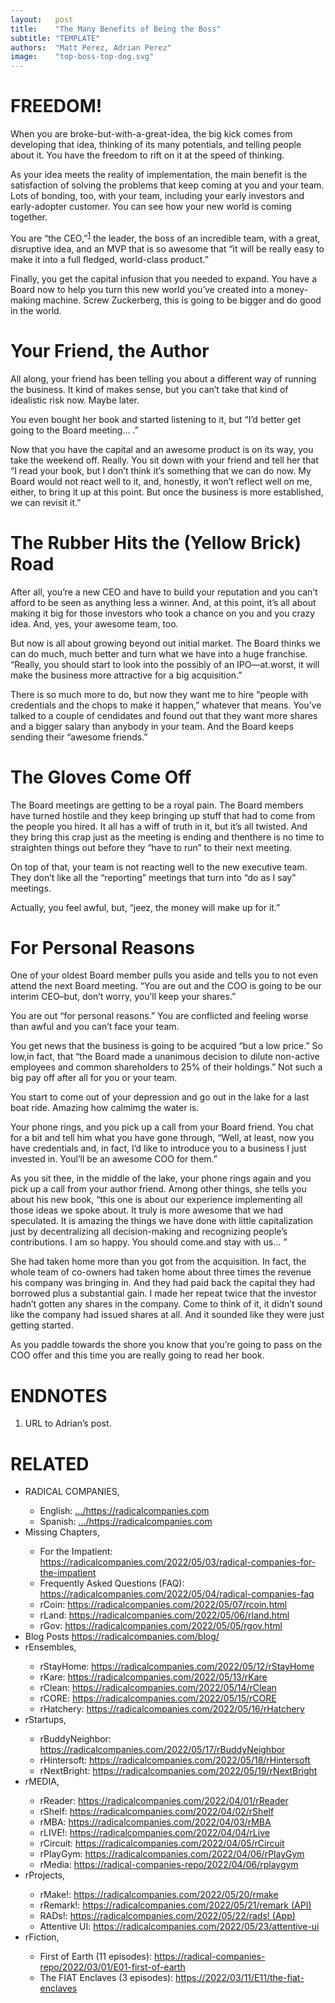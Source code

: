 ```yaml
---
layout:   post
title:    "The Many Benefits of Being the Boss"
subtitle: "TEMPLATE"
authors:  "Matt Perez, Adrian Perez"
image:    "top-boss-top-dog.svg"
---
```


<div style="display:none;">
 <p>When you are broke-but-with-a-great-idea, the main benefit is developing that idea, thinking of its many potentials and telling people about it. You have the freedom to rift on it at the speed of thinking.</p>
</div>

<h1>FREEDOM!</h1>
 <p>When you are broke-but-with-a-great-idea, the big kick comes from developing that idea, thinking of its many potentials, and telling people about it. You have the freedom to rift on it at the speed of thinking.</p>
 <p>As your idea meets the reality of implementation, the main benefit is the satisfaction of solving the problems that keep coming at you and your team. Lots of bonding, too, with your team, including your early investors and early-adopter customer. You can see how your new world is coming together.</p>
 <p>You are &ldquo;the CEO,&rdquo;<sup id="fnref1"><a href="#fn1" rel="footnote">1</a></sup> the leader, the boss of an incredible team, with a great, disruptive idea, and an MVP that is so awesome that &ldquo;it will be really easy to make it into a full fledged, world-class product.&rdquo;</p>
 <p>Finally, you get the capital infusion that you needed to expand. You have a Board now to help you turn this new world you&rsquo;ve created into a money-making machine. Screw Zuckerberg, this is going to be bigger and do good in the world.</p>

<h1>Your Friend, the Author</h1>
 <p>All along, your friend has been telling you about a different way of running the business. It kind of makes sense, but you can&rsquo;t take that kind of idealistic risk now. Maybe later.</p>
 <p>You even bought her book and started listening to it, but &ldquo;I&rsquo;d better get going  to the Board meeting&hellip; .&rdquo;</p>
 <p>Now that you have the capital and an awesome product is on its way, you take the weekend off. Really. You sit down with your friend and tell  her that &ldquo;I read your book, but I don&rsquo;t think it&rsquo;s something that we can do now. My Board would  not react well to it, and, honestly, it won&rsquo;t reflect well on me, either, to bring it up at this point. But once the business is more established, we can revisit it.&rdquo;</p>

<h1>The Rubber Hits the (Yellow Brick) Road</h1>
 <p>After all, you&rsquo;re a new CEO and have to build your reputation and you can&rsquo;t afford to be seen as anything less a winner. And, at this point, it&rsquo;s all about making it big for those investors who took a chance on you and you crazy idea. And, yes, your awesome team, too.</p>
 <p>But now is all about growing beyond out initial market. The Board thinks we can do much, much better and turn what we have into a huge franchise. &ldquo;Really, you should start to look into the possibly of an IPO—at.worst, it will make the business more attractive for a big acquisition.&rdquo;</p>
 <p>There is so much more to do, but now they want me to hire &ldquo;people with credentials and the chops to make it happen,&rdquo; whatever that means. You&rsquo;ve talked to a couple of cendidates and found out that they want more shares and a bigger salary than anybody  in your team. And the Board keeps sending their &ldquo;awesome friends.&rdquo;</p>

<h1>The Gloves Come Off</h1>
 <p>The Board meetings are getting to be a royal pain. The Board members have turned hostile and they keep bringing up stuff that had to come from the people you hired. It all has a wiff of truth in it, but it&rsquo;s all twisted. And they bring this crap just as the meeting is ending and thenthere is no time to straighten things out before they &ldquo;have to run&rdquo; to their next meeting.</p>
 <p>On top of that, your team is not reacting well to the new executive team. They don&rsquo;t like all the &ldquo;reporting&rdquo; meetings that turn into &ldquo;do as I say&rdquo; meetings.</p>
 <p>Actually, you feel awful, but, &ldquo;jeez, the money will make up for it.&rdquo;</p>

<h1>For Personal Reasons</h1>
 <p>One of your oldest Board member pulls you aside and tells you to not even attend the next Board meeting. &ldquo;You are out and the COO is going to be our interim CEO–but, don&rsquo;t worry, you&rsquo;ll keep your shares.&rdquo;</p>
 <p>You are out &ldquo;for personal reasons.&rdquo; You are conflicted and feeling worse than awful and you can&rsquo;t face your team.</p>
 <p>You get news that the business is going to be acquired &ldquo;but a low price.&rdquo; So low,in fact, that &ldquo;the Board made a unanimous decision to dilute  non-active employees and common shareholders to 25% of their holdings.&rdquo; Not such a big pay off after all for you or your team.</p>
 <p>You start to come out of your depression and go out in the lake for a last boat ride. Amazing how calmimg the water is.</p>
 <p>Your phone rings, and you pick up a call from your Board friend. You chat for a bit and tell him what you have gone through, &ldquo;Well, at least, now you have credentials and, in fact, I&rsquo;d like to introduce you to a business I just invested in. Youl&rsquo;ll be an awesome COO for them.&rdquo;</p>
 <p>As you sit thee, in the middle of the lake, your phone rings again and you pick up a call from your author friend. Among other things, she tells you about his new book, &ldquo;this one is about our experience implementing all those ideas we spoke about. It truly is more awesome that we had speculated. It is amazing the things we have done with little capitalization just by decentralizing all decision-making and recognizing people’s contributions. I am so happy. You should come.and stay with us&hellip; &rdquo;</p>
 <p>She had taken home more than you got from the acquisition. In fact, the whole team of co-owners had taken home about three times the revenue his company was bringing in. And they had paid back the capital they had borrowed plus a substantial gain. I made her repeat twice that the investor hadn&rsquo;t gotten any shares in the company. Come to think of it, it didn&rsquo;t sound like the company had issued shares at all. And it sounded like they were just getting started.</p>
 <p>As you paddle towards the shore you know that you&rsquo;re going to pass on the COO offer and this time you are really going to read her book.</p>

<h1 class="_section">ENDNOTES</h1>
 <ol>
  <li id="fn1">
   <p>URL to Adrian’s post.</p>
  </li>
 </ol>

<h1 class="_section">RELATED</h1>
 <ul>
  <li>RADICAL COMPANIES,</li>
   <ul>
    <li><a>English</a>: <a href="https://radicalcompanies.com" target="_blank">&hellip;/https://radicalcompanies.com</a></li>
    <li><a>Spanish</a>: <a href="https://radicalcompanies.com" target="_blank">&hellip;/https://radicalcompanies.com</a></li>
   </ul>
  <li>Missing Chapters,</li>
   <ul>
    <li>For the Impatient: <a href="https://radicalcompanies.com/2022/05/03/radical-companies-for-the-impatient" target="_blank">https://radicalcompanies.com/2022/05/03/radical-companies-for-the-impatient</a></li>
    <li>Frequently Asked Questions (FAQ): <a href="https://radicalcompanies.com/2022/05/04/radical-companies-faq" target="_blank">https://radicalcompanies.com/2022/05/04/radical-companies-faq</a></li>
    <li>rCoin: <a href="https://radicalcompanies.com/2022/05/07/rcoin.html" target="_blank">https://radicalcompanies.com/2022/05/07/rcoin.html</a></li>
    <li>rLand: <a href="https://radicalcompanies.com/2022/05/06/rland.html" target="_blank">https://radicalcompanies.com/2022/05/06/rland.html</a></li>
    <li>rGov: <a href="https://radicalcompanies.com/2022/05/05/rgov.html" target="_blank">https://radicalcompanies.com/2022/05/05/rgov.html</a></li>
   </ul>
   <li>Blog Posts <a href="https://radicalcompanies.com/blog/" target="_blank">https://radicalcompanies.com/blog/</a></li>
   <li>rEnsembles,</li>
    <ul>
     <li> rStayHome: <a href="https://radicalcompanies.com/2022/05/12/rStayHome" target="_blank">https://radicalcompanies.com/2022/05/12/rStayHome</a></li>
     <li>     rKare: <a href="https://radicalcompanies.com/2022/05/13/rKare" target="_blank">https://radicalcompanies.com/2022/05/13/rKare</a></li>
     <li>    rClean: <a href="https://radicalcompanies.com/2022/05/14/rClean" target="_blank">https://radicalcompanies.com/2022/05/14/rClean</a></li>
     <li>     rCORE: <a href="https://radicalcompanies.com/2022/05/15/rCORE" target="_blank">https://radicalcompanies.com/2022/05/15/rCORE</a></li>
     <li>rHatchery: <a href="https://radicalcompanies.com/2022/05/16/rHatchery" target="_blank">https://radicalcompanies.com/2022/05/16/rHatchery</a></li>
    </ul>
   <li>rStartups,</li>
    <ul>
     <li>rBuddyNeighbor: <a href="https://radicalcompanies.com/2022/05/17/rBuddyNeighbor" target="_blank">https://radicalcompanies.com/2022/05/17/rBuddyNeighbor</a></li>
     <li>   rHintersoft: <a href="https://radicalcompanies.com/2022/05/18/rHintersoft" target="_blank">https://radicalcompanies.com/2022/05/18/rHintersoft</a></li> 
     <li>   rNextBright: <a href="https://radicalcompanies.com/2022/05/19/rNextBright" target="_blank">https://radicalcompanies.com/2022/05/19/rNextBright</a></li>
    </ul>
   <li>rMEDIA,</li>
    <ul>
     <li> rReader: <a href="https://radicalcompanies.com/2022/04/01/rReader" target="_blank">https://radicalcompanies.com/2022/04/01/rReader</a></li>
     <li>  rShelf: <a href="https://radicalcompanies.com/2022/04/02/rShelf" target="_blank">https://radicalcompanies.com/2022/04/02/rShelf</a></li>
     <li>    rMBA: <a href="https://radicalcompanies.com/2022/04/03/rMBA" target="_blank">https://radicalcompanies.com/2022/04/03/rMBA</a></li>
     <li>  rLIVE!: <a href="https://radicalcompanies.com/2022/04/04/rLive" target="_blank">https://radicalcompanies.com/2022/04/04/rLive</a></li>
     <li>rCircuit: <a href="https://radicalcompanies.com/2022/04/05/rCircuit" target="_blank">https://radicalcompanies.com/2022/04/05/rCircuit</a></li>
     <li>rPlayGym: <a href="https://radicalcompanies.com/2022/04/06/rPlayGym" target="_blank">https://radicalcompanies.com/2022/04/06/rPlayGym</a></li>
     <li>  rMedia: <a href="https://radical-companies-repo/2022/04/06/rplaygym" target="_blank">https://radical-companies-repo/2022/04/06/rplaygym</a></li>
    </ul>
   <li>rProjects,</li>
    <ul>
     <li>      rMake!: <a href="https://radicalcompanies.com/2022/05/20/rmake" target="_blank">https://radicalcompanies.com/2022/05/20/rmake</a></li>
     <li>    rRemark!: <a href="https://radicalcompanies.com/2022/05/21/remark" target="_blank">https://radicalcompanies.com/2022/05/21/remark (API)</a></li>
     <li>       RADs!: <a href="https://radicalcompanies.com/2022/05/22/rads!" target="_blank">https://radicalcompanies.com/2022/05/22/rads! (App)</a></li>
     <li>Attentive UI: <a href="https://radicalcompanies.com/2022/05/23/attentive-ui" target="_blank">https://radicalcompanies.com/2022/05/23/attentive-ui</a></li>
    </ul>
   <li>rFiction,</li>
    <ul>
     <li>  First of Earth (11 episodes): <a href="https://radical-companies-repo/2022/03/01/E01-first-of-earth" target="_blank">https://radical-companies-repo/2022/03/01/E01-first-of-earth</a></li>
     <li>The FIAT Enclaves (3 episodes): <a href="https://2022/03/11/E11/the-fiat-enclaves" target="_blank">https://2022/03/11/E11/the-fiat-enclaves</a></li>
    </ul>
